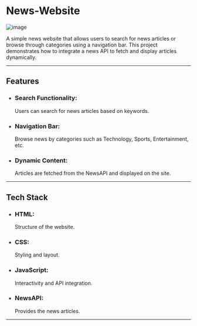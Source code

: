 # News-Website

![image](https://github.com/user-attachments/assets/c400a85f-83b6-4b1a-864e-d478cc897fb1)


A simple news website that allows users to search for news articles or browse through categories using a navigation bar. This project demonstrates how to integrate a news API to fetch and display articles dynamically.

---
## Features
* ### Search Functionality:
  Users can search for news articles based on keywords.
* ### Navigation Bar:
  Browse news by categories such as Technology, Sports, Entertainment, etc.
* ### Dynamic Content:
  Articles are fetched from the NewsAPI and displayed on the site.
---
## Tech Stack
* ### HTML:
   Structure of the website.
* ### CSS:
   Styling and layout.
* ### JavaScript:
  Interactivity and API integration.
* ### NewsAPI:
   Provides the news articles.
---
